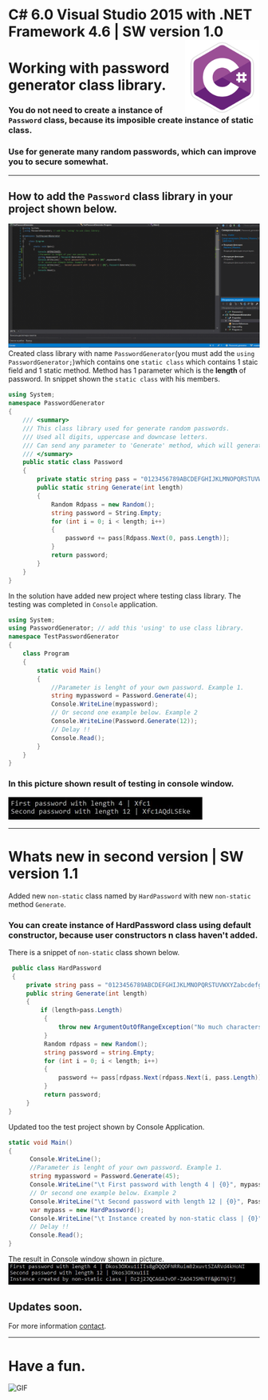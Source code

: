 # C# 6.0 Visual Studio 2015 with .NET Framework 4.6 | SW version 1.0 <img src="https://github.com/narekye/Password_generator/blob/master/C%23pic.png" align="right" width="150px" height="150px" /> 

# Working with password generator class library.
### You do not need to create a instance of `Password` class, because its imposible create instance of static class.
### Use for generate many random passwords, which can improve you to secure somewhat.
___
## How to add the `Password` class library in your project shown below.
![How to add the class library](https://github.com/narekye/Password_generator/blob/master/GIF.gif)
Created class library with name `PasswordGenerator`(you must add the `using PasswordGenerator;`)which contains one `static class` which contains 1 staic field and 1 static method.
Method has 1 parameter which is the **length** of password.
In snippet shown the `static class` with his members.
```C#
using System;
namespace PasswordGenerator
{
    /// <summary>
    /// This class library used for generate random passwords. 
    /// Used all digits, uppercase and downcase letters.
    /// Can send any parameter to 'Generate' method, which will generate password with sended count length.
    /// </summary>
    public static class Password
    {
        private static string pass = "0123456789ABCDEFGHIJKLMNOPQRSTUVWXYZabcdefghijklmnopqrstuvwxyz";
        public static string Generate(int length)
        {
            Random Rdpass = new Random();
            string password = String.Empty;
            for (int i = 0; i < length; i++)
            {
                password += pass[Rdpass.Next(0, pass.Length)];
            }
            return password;
        }
    }
}
```
In the solution have added new project where testing class library. The testing was completed in `Console` application.
```C#
using System;
using PasswordGenerator; // add this 'using' to use class library.
namespace TestPasswordGenerator
{
    class Program
    {
        static void Main()
        {
            //Parameter is lenght of your own password. Example 1.
            string mypassword = Password.Generate(4);
            Console.WriteLine(mypassword);
            // Or second one example below. Example 2
            Console.WriteLine(Password.Generate(12));
            // Delay !!
            Console.Read();
        }
    }
}
```
### In this picture shown result of testing in console window.
![Result](https://github.com/narekye/Password_generator/blob/master/passwordsnippet.JPG)
___
# Whats new in second version | SW version 1.1
Added new `non-static` class named by `HardPassword` with new `non-static` method `Generate`.
### You can create instance of HardPassword class using default constructor, because user constructors n class haven't added.
There is a snippet of `non-static` class shown below.
```C#
 public class HardPassword
 {
     private string pass = "0123456789ABCDEFGHIJKLMNOPQRSTUVWXYZabcdefghijklmnopqrstuvwxyz~!@#$%^&*()-_=+|}{}:;',./";
     public string Generate(int length)
     {
         if (length>pass.Length)
          {
              throw new ArgumentOutOfRangeException("No much characters");
          }
          Random rdpass = new Random();
          string password = string.Empty;
          for (int i = 0; i < length; i++)
          {
              password += pass[rdpass.Next(rdpass.Next(i, pass.Length))];
          }
          return password; 
     }
}
```
Updated too the test project shown by Console Application.
```C#
static void Main()
{
      Console.WriteLine();
      //Parameter is lenght of your own password. Example 1.
      string mypassword = Password.Generate(45);
      Console.WriteLine("\t First password with length 4 | {0}", mypassword);
      // Or second one example below. Example 2
      Console.WriteLine("\t Second password with length 12 | {0}", Password.Generate(12));
      var mypass = new HardPassword();
      Console.WriteLine("\t Instance created by non-static class | {0}" ,mypass.Generate(34));
      // Delay !!
      Console.Read();
}
```
The result in Console window shown in picture.
![result](https://github.com/narekye/Password_generator/blob/master/my.JPG)
## Updates soon.
For more information [contact](https://github.com/narekye).
___
# Have a fun.
![GIF](https://github.com/narekye/Password_generator/blob/master/giphy.gif)
